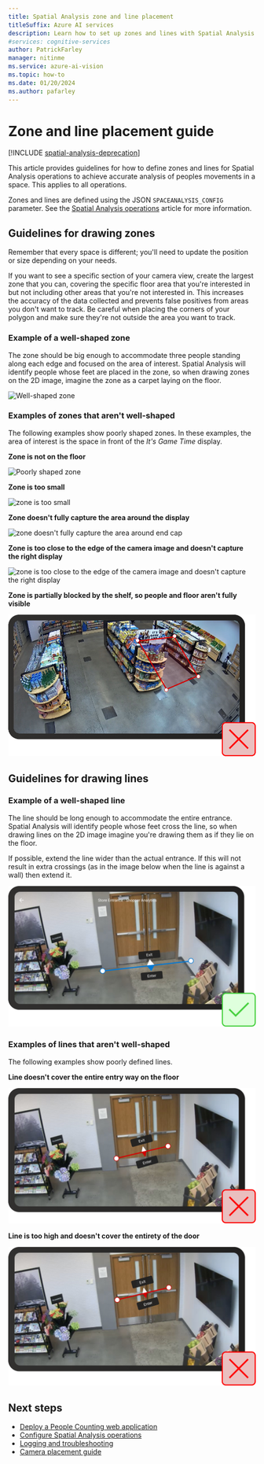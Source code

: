 ```yaml
---
title: Spatial Analysis zone and line placement
titleSuffix: Azure AI services
description: Learn how to set up zones and lines with Spatial Analysis.
#services: cognitive-services
author: PatrickFarley
manager: nitinme
ms.service: azure-ai-vision
ms.topic: how-to
ms.date: 01/20/2024
ms.author: pafarley
---
```


# Zone and line placement guide

[!INCLUDE [spatial-analysis-deprecation](includes/spatial-analysis-deprecation.md)]

This article provides guidelines for how to define zones and lines for Spatial Analysis operations to achieve accurate analysis of peoples movements in a space. This applies to all operations. 

Zones and lines are defined using the JSON `SPACEANALYSIS_CONFIG` parameter. See the [Spatial Analysis operations](spatial-analysis-operations.md) article for more information.

## Guidelines for drawing zones

Remember that every space is different; you'll need to update the position or size depending on your needs.

If you want to see a specific section of your camera view, create the largest zone that you can, covering the specific floor area that you're interested in but not including other areas that you're not interested in. This increases the accuracy of the data collected and prevents false positives from areas you don't want to track. Be careful when placing the corners of your polygon and make sure they're not outside the area you want to track.  

### Example of a well-shaped zone

The zone should be big enough to accommodate three people standing along each edge and focused on the area of interest. Spatial Analysis will identify people whose feet are placed in the zone, so when drawing zones on the 2D image, imagine the zone as a carpet laying on the floor.

![Well-shaped zone](./media/spatial-analysis/zone-good-example.png)

### Examples of zones that aren't well-shaped

The following examples show poorly shaped zones. In these examples, the area of interest is the space in front of the *It's Game Time* display.

**Zone is not on the floor**

![Poorly shaped zone](./media/spatial-analysis/zone-not-on-floor.png) 

**Zone is too small**

![zone is too small](./media/spatial-analysis/zone-too-small.png)

**Zone doesn't fully capture the area around the display**

![zone doesn't fully capture the area around end cap](./media/spatial-analysis/zone-bad-capture.png)

**Zone is too close to the edge of the camera image and doesn't capture the right display**

![zone is too close to the edge of the camera image and doesn't capture the right display](./media/spatial-analysis/zone-edge.png)

**Zone is partially blocked by the shelf, so people and floor aren't fully visible**

![zone is partially blocked, so people aren't fully visible](./media/spatial-analysis/zone-partially-blocked.png)

## Guidelines for drawing lines

### Example of a well-shaped line

The line should be long enough to accommodate the entire entrance. Spatial Analysis will identify people whose feet cross the line, so when drawing lines on the 2D image imagine you're drawing them as if they lie on the floor. 

If possible, extend the line wider than the actual entrance. If this will not result in extra crossings (as in the image below when the line is against a wall) then extend it.

![Well-shaped line](./media/spatial-analysis/zone-line-good-example.png)

### Examples of lines that aren't well-shaped

The following examples show poorly defined lines.

**Line doesn't cover the entire entry way on the floor**

![Line doesn't cover the entire entry way on the floor](./media/spatial-analysis/zone-line-bad-coverage.png)

**Line is too high and doesn't cover the entirety of the door**

![Line is too high and doesn't cover the entirety of the door](./media/spatial-analysis/zone-line-too-high.png)

## Next steps

* [Deploy a People Counting web application](spatial-analysis-web-app.md)
* [Configure Spatial Analysis operations](./spatial-analysis-operations.md)
* [Logging and troubleshooting](spatial-analysis-logging.md)
* [Camera placement guide](spatial-analysis-camera-placement.md)
